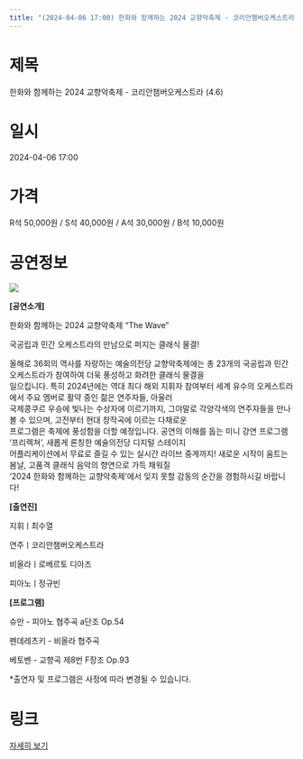```yaml
---
title: "(2024-04-06 17:00) 한화와 함께하는 2024 교향악축제 - 코리안챔버오케스트라 (4.6)"
---
```


# 제목
한화와 함께하는 2024 교향악축제 - 코리안챔버오케스트라 (4.6)

# 일시
2024-04-06 17:00

# 가격
R석 50,000원 / S석 40,000원 / A석 30,000원 / B석 10,000원

# 공연정보
![](https://center.sac.or.kr/SAC/File/RentConfirm/editor/e8a324d6-a51d-4062-86df-134c7bbaf8e0)    
    
**[공연소개]**  
  
한화와 함께하는 2024 교향악축제 “The Wave”  
  
국공립과 민간 오케스트라의 만남으로 퍼지는 클래식 물결!  
  
올해로 36회의 역사를 자랑하는 예술의전당 교향악축제에는 총 23개의 국공립과 민간 오케스트라가 참여하여 더욱 풍성하고 화려한 클래식 물결을  
일으킵니다. 특히 2024년에는 역대 최다 해외 지휘자 참여부터 세계 유수의 오케스트라에서 주요 멤버로 활약 중인 젊은 연주자들, 아울러  
국제콩쿠르 우승에 빛나는 수상자에 이르기까지, 그야말로 각양각색의 연주자들을 만나볼 수 있으며, 고전부터 현대 창작곡에 이르는 다채로운  
프로그램은 축제에 풍성함을 더할 예정입니다. 공연의 이해를 돕는 미니 강연 프로그램 ‘프리렉쳐’, 새롭게 론칭한 예술의전당 디지털 스테이지  
어플리케이션에서 무료로 즐길 수 있는 실시간 라이브 중계까지! 새로운 시작이 움트는 봄날, 고품격 클래식 음악의 향연으로 가득 채워질  
‘2024 한화와 함께하는 교향악축제’에서 잊지 못할 감동의 순간을 경험하시길 바랍니다!  
  
**[출연진]**  
  
지휘ㅣ최수열  
  
연주ㅣ코리안챔버오케스트라  
  
비올라ㅣ로베르토 디아즈  
  
피아노ㅣ정규빈  
  
**[프로그램]**  
  
슈만 - 피아노 협주곡 a단조 Op.54  
  
펜데레츠키 - 비올라 협주곡  
  
베토벤 - 교향곡 제8번 F장조 Op.93  
  
    
  
*출연자 및 프로그램은 사정에 따라 변경될 수 있습니다.   
  


# 링크
[자세히 보기](https://www.sac.or.kr/site/main/show/show_view?SN=60238 "https://www.sac.or.kr/site/main/show/show_view?SN=60238")
